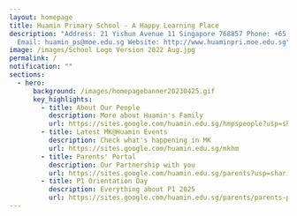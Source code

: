 ```yaml
---
layout: homepage
title: Huamin Primary School - A Happy Learning Place
description: "Address: 21 Yishun Avenue 11 Singapore 768857 Phone: +65 6752 9004
  Email: huamin_ps@moe.edu.sg Website: http://www.huaminpri.moe.edu.sg"
image: /images/School Logo Version 2022 Aug.jpg
permalink: /
notification: ""
sections:
  - hero:
      background: /images/homepagebanner20230425.gif
      key_highlights:
        - title: About Our People
          description: More about Huamin's Family
          url: https://sites.google.com/huamin.edu.sg/hmpspeople?usp=sharing
        - title: Latest MK@Huamin Events
          description: Check what's happening in MK
          url: https://sites.google.com/huamin.edu.sg/mkhm
        - title: Parents' Portal
          description: Our Partnership with you
          url: https://sites.google.com/huamin.edu.sg/parents?usp=sharing
        - title: P1 Orientation Day
          description: Everything about P1 2025
          url: https://sites.google.com/huamin.edu.sg/parents/parents-portal/info-days/primary-one-2025
---
```

